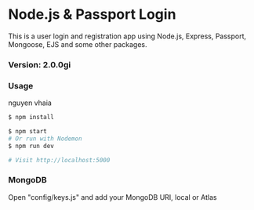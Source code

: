 # Node.js & Passport Login

This is a user login and registration app using Node.js, Express, Passport, Mongoose, EJS and some other packages.

### Version: 2.0.0gi
### Usage
nguyen vhaia
```sh
$ npm install
```

```sh
$ npm start
# Or run with Nodemon
$ npm run dev

# Visit http://localhost:5000
```

### MongoDB

Open "config/keys.js" and add your MongoDB URI, local or Atlas
